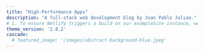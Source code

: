 ```yaml
---
title: "High-Performance Apps"
description: "A full-stack web development blog by Juan Pablo Juliao."
# 1. To ensure Netlify triggers a build on our exampleSite instance, we need to change a file in the exampleSite directory.
theme_version: '2.8.2'
cascade:
  # featured_image: '/images/abstract-background-blue.jpeg'
---
```


